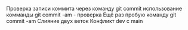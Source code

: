Проверка записи коммита через команду git commit
использование комманды git commit -am  - проверка
Ещё раз пробую команду git commit -am
Слияние двух веток
Конфликт dev с main
